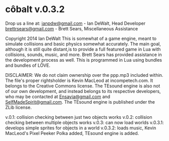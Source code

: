 côbalt v.0.3.2
============

Drop us a line at:
ianpdw@gmail.com - Ian DeWalt, Head Developer
brettrsears@gmail.com - Brett Sears, Miscellaneous Assistance

Copyright 2014 Ian DeWalt
This is somewhat of a game engine, meant to simulate collisions and basic physics somewhat accurately. The main goal, although it is still quite distant,is to provide a full featured game in Lua with collisions, sounds, music, and more. Brett Sears has provided assistance in the development process as well. This is programmed in Lua using bundles and bundles of LÖVE.

DISCLAIMER: We do not claim ownership over the ppp.mp3 included within. The file's proper rightsholder is Kevin MacLeod at incompetech.com. It belongs to the Creative Commons license. The TEsound engine is also not of our own development, and instead belongs to its respective developers, who may be contacted at Ensayia@gmail.com and SelfMadeSpirit@gmail.com. The TEsound engine is published under the ZLib license. 


v.0.1: collision checking between just two objects works
v.0.2: collision checking between multiple objects works
v.0.3: can now load worlds
v.0.3.1: develops simple sprites for objects in a world
v.0.3.2: loads music, Kevin MacLeod's Pixel Peeker Polka added, TEsound engine is added.
